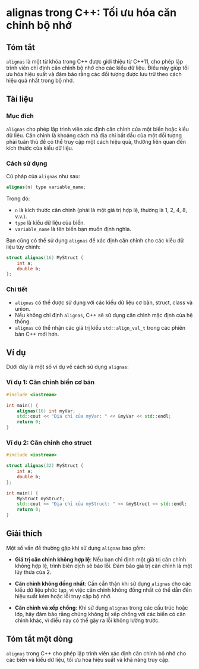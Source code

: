 <!--
Meta Description: # alignas trong C++: Tối ưu hóa căn chỉnh bộ nhớ ## Tóm tắt `alignas` là một từ khóa trong C++ được giới thiệu từ C++11, cho phép lập trình viên chỉ đ...
Meta Keywords: chỉnh, alignas, căn, một, các
-->

# alignas trong C++: Tối ưu hóa căn chỉnh bộ nhớ

## Tóm tắt
`alignas` là một từ khóa trong C++ được giới thiệu từ C++11, cho phép lập trình viên chỉ định căn chỉnh bộ nhớ cho các kiểu dữ liệu. Điều này giúp tối ưu hóa hiệu suất và đảm bảo rằng các đối tượng được lưu trữ theo cách hiệu quả nhất trong bộ nhớ.

## Tài liệu
### Mục đích
`alignas` cho phép lập trình viên xác định căn chỉnh của một biến hoặc kiểu dữ liệu. Căn chỉnh là khoảng cách mà địa chỉ bắt đầu của một đối tượng phải tuân thủ để có thể truy cập một cách hiệu quả, thường liên quan đến kích thước của kiểu dữ liệu.

### Cách sử dụng
Cú pháp của `alignas` như sau:

```cpp
alignas(n) type variable_name;
```

Trong đó:
- `n` là kích thước căn chỉnh (phải là một giá trị hợp lệ, thường là 1, 2, 4, 8, v.v.).
- `type` là kiểu dữ liệu của biến.
- `variable_name` là tên biến bạn muốn định nghĩa.

Bạn cũng có thể sử dụng `alignas` để xác định căn chỉnh cho các kiểu dữ liệu tùy chỉnh:

```cpp
struct alignas(16) MyStruct {
    int a;
    double b;
};
```

### Chi tiết
- `alignas` có thể được sử dụng với các kiểu dữ liệu cơ bản, struct, class và union.
- Nếu không chỉ định `alignas`, C++ sẽ sử dụng căn chỉnh mặc định của hệ thống.
- `alignas` có thể nhận các giá trị kiểu `std::align_val_t` trong các phiên bản C++ mới hơn.

## Ví dụ
Dưới đây là một số ví dụ về cách sử dụng `alignas`:

### Ví dụ 1: Căn chỉnh biến cơ bản
```cpp
#include <iostream>

int main() {
    alignas(16) int myVar;
    std::cout << "Địa chỉ của myVar: " << &myVar << std::endl;
    return 0;
}
```

### Ví dụ 2: Căn chỉnh cho struct
```cpp
#include <iostream>

struct alignas(32) MyStruct {
    int a;
    double b;
};

int main() {
    MyStruct myStruct;
    std::cout << "Địa chỉ của myStruct: " << &myStruct << std::endl;
    return 0;
}
```

## Giải thích
Một số vấn đề thường gặp khi sử dụng `alignas` bao gồm:

- **Giá trị căn chỉnh không hợp lệ**: Nếu bạn chỉ định một giá trị căn chỉnh không hợp lệ, trình biên dịch sẽ báo lỗi. Đảm bảo giá trị căn chỉnh là một lũy thừa của 2.
  
- **Căn chỉnh không đồng nhất**: Cần cẩn thận khi sử dụng `alignas` cho các kiểu dữ liệu phức tạp, vì việc căn chỉnh không đồng nhất có thể dẫn đến hiệu suất kém hoặc lỗi truy cập bộ nhớ.

- **Căn chỉnh và xếp chồng**: Khi sử dụng `alignas` trong các cấu trúc hoặc lớp, hãy đảm bảo rằng chúng không bị xếp chồng với các biến có căn chỉnh khác, vì điều này có thể gây ra lỗi không lường trước.

## Tóm tắt một dòng
`alignas` trong C++ cho phép lập trình viên xác định căn chỉnh bộ nhớ cho các biến và kiểu dữ liệu, tối ưu hóa hiệu suất và khả năng truy cập.
